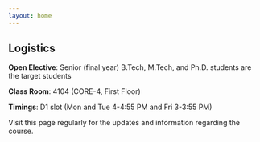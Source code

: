 ```yaml
---
layout: home
---
```


## Logistics

**Open Elective**: Senior (final year) B.Tech, M.Tech, and Ph.D. students are the target students

**Class Room**: 4104 (CORE-4, First Floor)<br>

**Timings**: D1 slot (Mon and Tue 4-4:55 PM and Fri 3-3:55 PM)<br>

Visit this page regularly for the updates and information regarding the course.<br>
